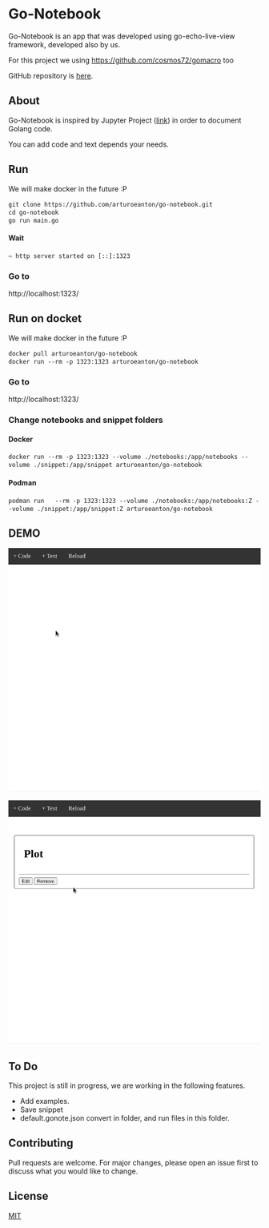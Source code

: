 
# Go-Notebook

Go-Notebook is an app that was developed using go-echo-live-view framework, developed also by us. 

For this project we using https://github.com/cosmos72/gomacro too

GitHub repository is [here](https://github.com/arturoeanton/go-echo-live-view).

## About

Go-Notebook is inspired by Jupyter Project ([link](https://github.com/jupyter/notebook)) in order to document Golang code. 

You can add code and text depends your needs. 

## Run

We will make docker in the future :P

```
git clone https://github.com/arturoeanton/go-notebook.git
cd go-notebook
go run main.go
```

#### Wait 
```
⇨ http server started on [::]:1323
```

### Go to
http://localhost:1323/

## Run on docket

We will make docker in the future :P

```
docker pull arturoeanton/go-notebook
docker run --rm -p 1323:1323 arturoeanton/go-notebook
```
### Go to
http://localhost:1323/


### Change notebooks and snippet folders

#### Docker

```
docker run --rm -p 1323:1323 --volume ./notebooks:/app/notebooks --volume ./snippet:/app/snippet arturoeanton/go-notebook
```

#### Podman 

```
podman run   --rm -p 1323:1323 --volume ./notebooks:/app/notebooks:Z --volume ./snippet:/app/snippet:Z arturoeanton/go-notebook
```

## DEMO

![alt text](https://raw.githubusercontent.com/arturoeanton/go-notebook/main/gonote1.gif)

![alt text](https://raw.githubusercontent.com/arturoeanton/go-notebook/main/gonote2.gif)


## To Do

This project is still in progress, we are working in the following features.
 * Add examples. 
 * Save snippet
 * default.gonote.json convert in folder, and run files in this folder.

## Contributing
Pull requests are welcome. For major changes, please open an issue first to discuss what you would like to change.

## License
[MIT](https://choosealicense.com/licenses/mit/)
